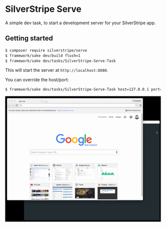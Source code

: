 # SilverStripe Serve

A simple dev task, to start a development server for your SilverStripe app.

## Getting started

```sh
$ composer require silverstripe/serve
$ framework/sake dev/build flush=1
$ framework/sake dev/tasks/SilverStripe-Serve-Task
```

This will start the server at `http://localhost:8080`.

You can override the host/port:

```sh
$ framework/sake dev/tasks/SilverStripe-Serve-Task host=127.0.0.1 port=8000
```

![](serve.gif)
